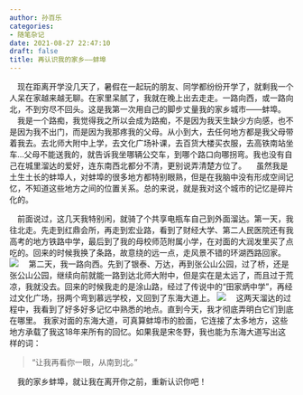 ```yaml
---
author: 孙百乐
categories:
- 随笔杂记
date: 2021-08-27 22:47:10
draft: false
title: 再认识我的家乡——蚌埠
---
```


  现在距离开学没几天了，暑假在一起玩的朋友、同学都纷纷开学了，就剩我一个人呆在家越来越无聊。在家里呆腻了，我就在晚上出去走走。一路向西，或一路向北，不到穷尽不回头。这是我第一次用自己的脚步丈量我的家乡城市——蚌埠。   我是一个路痴，我觉得我之所以会成为路痴，不是因为我天生缺少方向感，也不是因为我不出门，而是因为我那疼我的父母。从小到大，去任何地方都是我父母带着我去。去北师大附中上学，去文化广场补课，去百货大楼买衣服，去高铁南站坐车...父母不能送我的，就告诉我坐哪辆公交车，到哪个路口向哪拐弯。我也没有自己在城里溜达的爱好，连东南西北都分不清，更别说弄清楚方位了。   虽然我是土生土长的蚌埠人，对蚌埠的很多地方都特别眼熟，但是在我脑中没有形成空间记忆，不知道这些地方之间的位置关系。总的来说，就是我对这个城市的记忆是碎片化的。

  前面说过，这几天我特别闲，就骑了个共享电瓶车自己到外面溜达。第一天，我往北走。先走到红鼎会所，再走到宏业路，看到了财经大学、第二人民医院还有我高考的地方铁路中学，最后到了我的母校师范附属小学，在对面的大润发里买了点吃的。回来的时候我换了条路，故意绕的远一点，走风景不错的环湖西路回家。 ![](https://myblog-1257298572.cos.ap-shanghai.myqcloud.com/mypic/wp-content/uploads/2021/08/万达-1024x768.jpg)   第二天，我一路向西。先到了银泰、万达，再到张公山公园，过了桥，还是张公山公园，继续向前就能一路到达北师大附中，但是实在是太远了，而且过于荒凉，我就没去。回来的时候我走的是涂山路，经过了传说中的“田家炳中学”，再经过文化广场，拐两个弯到慕远学校，又回到了东海大道上。 ![](https://myblog-1257298572.cos.ap-shanghai.myqcloud.com/mypic/wp-content/uploads/2021/08/家门口-1024x768.jpg)   这两天溜达的过程中，我看到了好多好多记忆中熟悉的地点。直到今天，我才彻底弄明白它们到底在哪里。 我家对面的东海大道，可真算蚌埠市的脸面，它连接了太多地方，这些地方承载了我这18年来所有的回忆。如果我是宋冬野，我也能为东海大道写出这样的词：

> “让我再看你一眼，从南到北。”

  我的家乡蚌埠，就让我在离开你之前，重新认识你吧！
